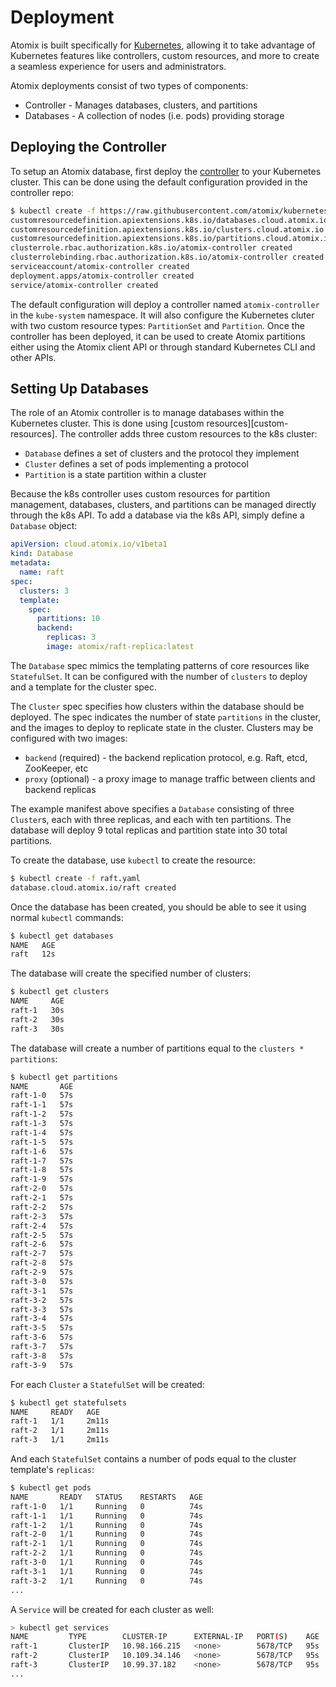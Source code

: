 # Deployment

Atomix is built specifically for [Kubernetes], allowing it to take advantage of Kubernetes features like controllers,
custom resources, and more to create a seamless experience for users and administrators.

Atomix deployments consist of two types of components:
* Controller - Manages databases, clusters, and partitions
* Databases - A collection of nodes (i.e. pods) providing storage

## Deploying the Controller

To setup an Atomix database, first deploy the [controller] to your Kubernetes cluster. This can be done using
the default configuration provided in the controller repo:

```bash
$ kubectl create -f https://raw.githubusercontent.com/atomix/kubernetes-controller/master/deploy/atomix-controller.yaml
customresourcedefinition.apiextensions.k8s.io/databases.cloud.atomix.io created
customresourcedefinition.apiextensions.k8s.io/clusters.cloud.atomix.io created
customresourcedefinition.apiextensions.k8s.io/partitions.cloud.atomix.io created
clusterrole.rbac.authorization.k8s.io/atomix-controller created
clusterrolebinding.rbac.authorization.k8s.io/atomix-controller created
serviceaccount/atomix-controller created
deployment.apps/atomix-controller created
service/atomix-controller created
```

The default configuration will deploy a controller named `atomix-controller` in the
`kube-system` namespace. It will also configure the Kubernetes cluter with two custom
resource types: `PartitionSet` and `Partition`. Once the controller has been deployed,
it can be used to create Atomix partitions either using the Atomix client API or through
standard Kubernetes CLI and other APIs.

## Setting Up Databases

The role of an Atomix controller is to manage databases within the Kubernetes cluster. This
is done using [custom resources][custom-resources]. The controller adds three custom resources to the 
k8s cluster:
* `Database` defines a set of clusters and the protocol they implement
* `Cluster` defines a set of pods implementing a protocol
* `Partition` is a state partition within a cluster

Because the k8s controller uses custom resources for partition management, databases, clusters,
and partitions can be managed directly through the k8s API. To add a database via the
k8s API, simply define a `Database` object:

```yaml
apiVersion: cloud.atomix.io/v1beta1
kind: Database
metadata:
  name: raft
spec:
  clusters: 3
  template:
    spec:
      partitions: 10
      backend:
        replicas: 3
        image: atomix/raft-replica:latest
```

The `Database` spec mimics the templating patterns of core resources like `StatefulSet`. It can 
be configured with the number of `clusters` to deploy and a template for the cluster spec. 

The `Cluster` spec specifies how clusters within the database should be deployed. The spec 
indicates the number of state `partitions` in the cluster, and the images to deploy to replicate
state in the cluster. Clusters may be configured with two images:
* `backend` (required) - the backend replication protocol, e.g. Raft, etcd, ZooKeeper, etc
* `proxy` (optional) - a proxy image to manage traffic between clients and backend replicas

The example manifest above specifies a `Database` consisting of three `Cluster`s, each with
three replicas, and each with ten partitions. The database will deploy 9 total replicas and
partition state into 30 total partitions.

To create the database, use `kubectl` to create the resource:

```bash
$ kubectl create -f raft.yaml
database.cloud.atomix.io/raft created
```

Once the database has been created, you should be able to see it using normal `kubectl` commands:

```bash
$ kubectl get databases
NAME   AGE
raft   12s
```

The database will create the specified number of clusters:

```bash
$ kubectl get clusters
NAME     AGE
raft-1   30s
raft-2   30s
raft-3   30s
```

The database will create a number of partitions equal to the `clusters * partitions`:

```bash
$ kubectl get partitions
NAME       AGE
raft-1-0   57s
raft-1-1   57s
raft-1-2   57s
raft-1-3   57s
raft-1-4   57s
raft-1-5   57s
raft-1-6   57s
raft-1-7   57s
raft-1-8   57s
raft-1-9   57s
raft-2-0   57s
raft-2-1   57s
raft-2-2   57s
raft-2-3   57s
raft-2-4   57s
raft-2-5   57s
raft-2-6   57s
raft-2-7   57s
raft-2-8   57s
raft-2-9   57s
raft-3-0   57s
raft-3-1   57s
raft-3-2   57s
raft-3-3   57s
raft-3-4   57s
raft-3-5   57s
raft-3-6   57s
raft-3-7   57s
raft-3-8   57s
raft-3-9   57s
```

For each `Cluster` a `StatefulSet` will be created:

```bash
$ kubectl get statefulsets
NAME     READY   AGE
raft-1   1/1     2m11s
raft-2   1/1     2m11s
raft-3   1/1     2m11s
```

And each `StatefulSet` contains a number of pods equal to the cluster template's `replicas`:

```bash
$ kubectl get pods
NAME       READY   STATUS    RESTARTS   AGE
raft-1-0   1/1     Running   0          74s
raft-1-1   1/1     Running   0          74s
raft-1-2   1/1     Running   0          74s
raft-2-0   1/1     Running   0          74s
raft-2-1   1/1     Running   0          74s
raft-2-2   1/1     Running   0          74s
raft-3-0   1/1     Running   0          74s
raft-3-1   1/1     Running   0          74s
raft-3-2   1/1     Running   0          74s
...
```

A `Service` will be created for each cluster as well:

```bash
> kubectl get services
NAME         TYPE        CLUSTER-IP      EXTERNAL-IP   PORT(S)    AGE
raft-1       ClusterIP   10.98.166.215   <none>        5678/TCP   95s
raft-2       ClusterIP   10.109.34.146   <none>        5678/TCP   95s
raft-3       ClusterIP   10.99.37.182    <none>        5678/TCP   95s
...
```

[controller]: /kubernetes-controller/overview
[Kubernetes]: https://kubernetes.io/
